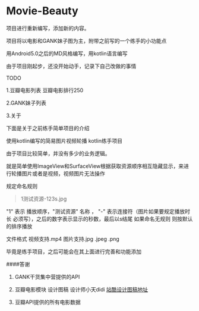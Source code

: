 # Movie-Beauty
项目进行重新编写，添加新的内容。

项目将以电影和GANK妹子图为主，附带之前写的一个练手的小功能点

用Android5.0之后的MD风格编写，用kotlin语言编写

由于项目刚起步，还没开始动手，记录下自己改做的事情

TODO

1.豆瓣电影列表 豆瓣电影排行250

2.GANK妹子列表

3.关于

下面是关于之前练手简单项目的介绍

使用kotlin编写的简易图片视频轮播 kotlin练手项目

由于项目比较简单，并没有多少的业务逻辑。

就是简单使用ImageView和SurfaceView根据获取资源顺序相互隐藏显示，来进行轮播图片或者是视频，视频图片无法操作

规定命名规则
>1测试资源-123s.jpg

"1" 表示 播放顺序，"测试资源" 名称 ， "-" 表示连接符（图片如果要规定播放时长 必须写），之后的数字表示显示的秒数，最后以s结尾 如果命名无规则 则按默认的排序播放

文件格式 视频支持.mp4 图片支持.jpg .jpeg .png

毕竟是练手项目，之后可能会在其上面进行完善和功能添加


####答谢

1. GANK干货集中营提供的API

2. 豆瓣电影模块 设计图稿 设计师小天didi [站酷设计图稿地址](http://www.zcool.com.cn/work/ZMTg1NzUzNDg=.html) 

3. 豆瓣API提供的所有电影数据


